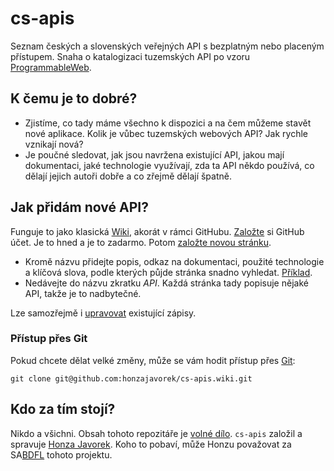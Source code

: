 # cs-apis

Seznam českých a slovenských veřejných API s bezplatným nebo placeným
přístupem. Snaha o katalogizaci tuzemských API po vzoru
[ProgrammableWeb](http://www.programmableweb.com/).

## K čemu je to dobré?

- Zjistíme, co tady máme všechno k dispozici a na čem můžeme stavět nové
  aplikace. Kolik je vůbec tuzemských webových API? Jak rychle vznikají
  nová?
- Je poučné sledovat, jak jsou navržena existující API, jakou mají
  dokumentaci, jaké technologie využívají, zda ta API někdo používá,
  co dělají jejich autoři dobře a co zřejmě dělají špatně.

## Jak přidám nové API?

Funguje to jako klasická [Wiki](https://cs.wikipedia.org/wiki/Wiki), akorát
v rámci GitHubu. [Založte](https://github.com/join) si GitHub účet. Je to
hned a je to zadarmo. Potom
[založte novou stránku](https://github.com/honzajavorek/cs-apis/wiki/_new).

- Kromě názvu přidejte popis, odkaz na dokumentaci, použité technologie
  a klíčová slova, podle kterých půjde stránka snadno vyhledat.
  [Příklad](https://github.com/honzajavorek/cs-apis/wiki/Fio-Banka).
- Nedávejte do názvu zkratku *API*. Každá stránka tady popisuje nějaké API,
  takže je to nadbytečné.

Lze samozřejmě i
[upravovat](https://github.com/honzajavorek/cs-apis/wiki/Fio-Banka/_edit)
existující zápisy.

### Přístup přes Git

Pokud chcete dělat velké změny, může se vám hodit přístup přes
[Git](https://cs.wikipedia.org/wiki/Git):

```shell
git clone git@github.com:honzajavorek/cs-apis.wiki.git
```

## Kdo za tím stojí?

Nikdo a všichni. Obsah tohoto repozitáře je
[volné dílo](https://cs.wikipedia.org/wiki/Voln%C3%A9_d%C3%ADlo).
`cs-apis` založil a spravuje [Honza Javorek](https://github.com/honzajavorek/).
Koho to pobaví, může Honzu považovat za
SA[BDFL](https://en.wikipedia.org/wiki/Benevolent_Dictator_for_Life) tohoto
projektu.
